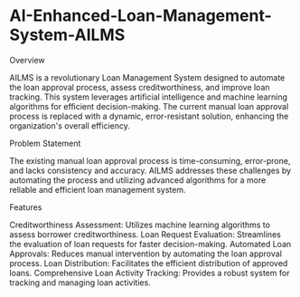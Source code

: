 # AI-Enhanced-Loan-Management-System-AILMS

Overview

AILMS is a revolutionary Loan Management System designed to automate the loan approval process, assess creditworthiness, and improve loan tracking. This system leverages artificial intelligence and machine learning algorithms for efficient decision-making. The current manual loan approval process is replaced with a dynamic, error-resistant solution, enhancing the organization's overall efficiency.

Problem Statement

The existing manual loan approval process is time-consuming, error-prone, and lacks consistency and accuracy. AILMS addresses these challenges by automating the process and utilizing advanced algorithms for a more reliable and efficient loan management system.

Features

Creditworthiness Assessment: Utilizes machine learning algorithms to assess borrower creditworthiness.
Loan Request Evaluation: Streamlines the evaluation of loan requests for faster decision-making.
Automated Loan Approvals: Reduces manual intervention by automating the loan approval process.
Loan Distribution: Facilitates the efficient distribution of approved loans.
Comprehensive Loan Activity Tracking: Provides a robust system for tracking and managing loan activities.
